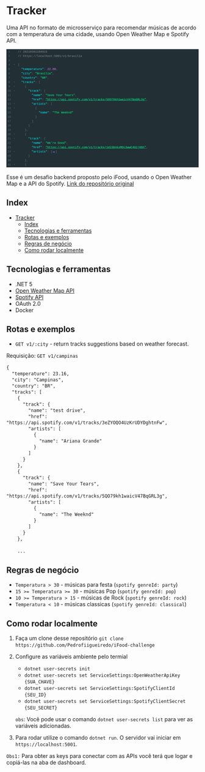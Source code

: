 # Tracker

Uma API no formato de microsserviço para recomendar músicas de acordo com a temperatura de uma cidade, usando Open Weather Map e Spotify API.

![Tracker json view](.github/tracker-json-view.png)

Esse é um desafio backend proposto pelo iFood, usando o Open Weather Map e a API do Spotify. [Link do repositório original](https://github.com/ifood/vemproifood-backend)

## Index

- [Tracker](#tracker)
  - [Index](#index)
  - [Tecnologias e ferramentas](#tecnologias-e-ferramentas)
  - [Rotas e exemplos](#rotas-e-exemplos)
  - [Regras de negócio](#regras-de-negócio)
  - [Como rodar localmente](#como-rodar-localmente)

## Tecnologias e ferramentas

* .NET 5
* [Open Weather Map API](https://openweathermap.org/)
* [Spotify API](https://developer.spotify.com/)
* OAuth 2.0
* Docker

## Rotas e exemplos

* `GET v1/:city` - return tracks suggestions based on weather forecast.

Requisição: `GET v1/campinas`
```
{
  "temperature": 23.16,
  "city": "Campinas",
  "country": "BR",
  "tracks": [
    {
      "track": {
        "name": "test drive",
        "href": "https://api.spotify.com/v1/tracks/3eZYOQO4UzKrUDYDghtnFw",
        "artists": [
          {
            "name": "Ariana Grande"
          }
        ]
      }
    },
    {
      "track": {
        "name": "Save Your Tears",
        "href": "https://api.spotify.com/v1/tracks/5QO79kh1waicV47BqGRL3g",
        "artists": [
          {
            "name": "The Weeknd"
          }
        ]
      }
    },

    ...
```

## Regras de negócio

* `Temperatura > 30` - músicas para festa (`spotify genreId: party`)
* `15 >= Temperatura >= 30` - músicas Pop (`spotify genreId: pop`)
* `10 >= Temperatura > 15` - músicas de Rock (`spotify genreId: rock`)
* `Temperatura < 10` - músicas classicas (`spotify genreId: classical`)

## Como rodar localmente

1. Faça um clone desse repositório
   `git clone https://github.com/Pedrofiigueiredo/iFood-challenge`

2. Configure as variáveis ambiente pelo termial
   * `dotnet user-secrets init`  
   * `dotnet user-secrets set ServiceSettings:OpenWeatherApiKey {SUA_CHAVE}`  
   * `dotnet user-secrets set ServiceSettings:SpotifyClientId {SEU_ID}`
   * `dotnet user-secrets set ServiceSettings:SpotifyClientSecret {SEU_SECRET}`
   
   `obs`: Vocẽ pode usar o comando `dotnet user-secrets list` para ver as variáveis adicionadas.

3. Para rodar utilize o comando `dotnet run`. O servidor vai iniciar em `https://localhost:5001`.


`Obs1:` Para obter as keys para conectar com as APIs você terá que logar e copiá-las na aba de dashboard.
